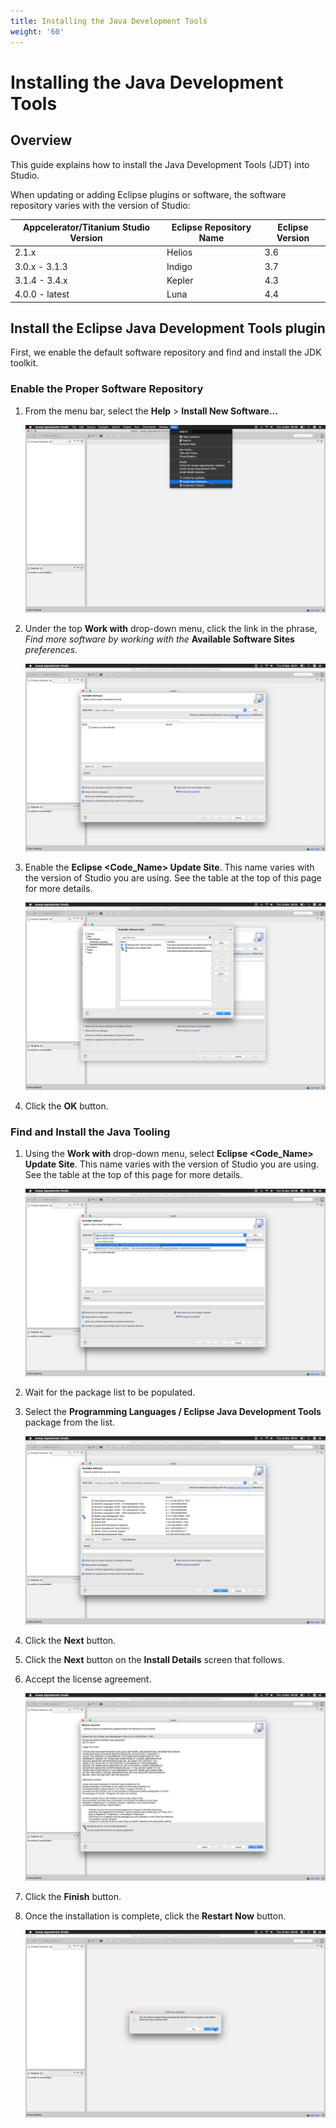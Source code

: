 ```yaml
---
title: Installing the Java Development Tools
weight: '60'
---
```


# Installing the Java Development Tools

## Overview

This guide explains how to install the Java Development Tools (JDT) into Studio.

When updating or adding Eclipse plugins or software, the software repository varies with the version of Studio:

| Appcelerator/Titanium Studio Version | Eclipse Repository Name | Eclipse Version |
| --- | --- | --- |
| 2.1.x | Helios | 3.6 |
| 3.0.x - 3.1.3 | Indigo | 3.7 |
| 3.1.4 - 3.4.x | Kepler | 4.3 |
| 4.0.0 - latest | Luna | 4.4 |

## Install the Eclipse Java Development Tools plugin

First, we enable the default software repository and find and install the JDK toolkit.

### Enable the Proper Software Repository

1. From the menu bar, select the **Help** > **Install New Software...**

    ![1](./1.png)
2. Under the top **Work with** drop-down menu, click the link in the phrase, _Find more software by working with the_ **Available Software Sites** _preferences._

    ![2](./2.png)
3. Enable the **Eclipse <Code\_Name> Update Site**. This name varies with the version of Studio you are using. See the table at the top of this page for more details.

    ![3](./3.png)
4. Click the **OK** button.

### Find and Install the Java Tooling

1. Using the **Work with** drop-down menu, select **Eclipse <Code\_Name> Update Site**. This name varies with the version of Studio you are using. See the table at the top of this page for more details.

    ![4](./4.png)
2. Wait for the package list to be populated.

3. Select the **Programming Languages / Eclipse Java Development Tools** package from the list.

    ![5](./5.png)
4. Click the **Next** button.

5. Click the **Next** button on the **Install Details** screen that follows.

6. Accept the license agreement.

    ![6](./6.png)
7. Click the **Finish** button.

8. Once the installation is complete, click the **Restart Now** button.

    ![7](./7.png)
